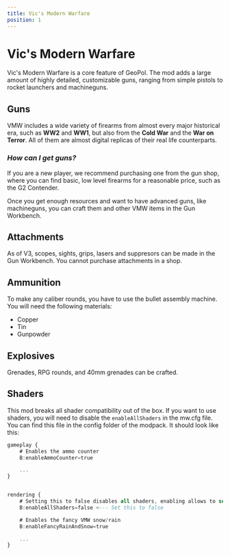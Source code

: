 ```yaml
---
title: Vic's Modern Warfare
position: 1
---
```


# Vic's Modern Warfare
Vic's Modern Warfare is a core feature of GeoPol. The mod adds a large amount of highly detailed, customizable guns, ranging from simple pistols to rocket launchers and machineguns.
## Guns
VMW includes a wide variety of firearms from almost every major historical era, such as **WW2** and **WW1**, but also from the **Cold War** and the **War on Terror**. All of them are almost digital replicas of their real life counterparts.

### *How can I get guns?*
If you are a new player, we recommend purchasing one from the gun shop, where you can find basic, low level firearms for a reasonable price, such as the G2 Contender.

Once you get enough resources and want to have advanced guns, like machineguns, you can craft them and other VMW items in the Gun Workbench. 

## Attachments
As of V3, scopes, sights, grips, lasers and suppresors can be made in the Gun Workbench. You cannot purchase attachments in a shop.

## Ammunition
To make any caliber rounds, you have to use the bullet assembly machine. You will need the following materials:

- Copper
- Tin
- Gunpowder

## Explosives
Grenades, RPG rounds, and 40mm grenades can be crafted.

## Shaders

This mod breaks all shader compatibility out of the box. If you want to use shaders, you will need to disable the `enableAllShaders` in the mw.cfg file. You can find this file in the config folder of the modpack. It should look like this:

```a title="/config/mw.cfg"
gameplay {
    # Enables the ammo counter
    B:enableAmmoCounter=true

    ...
}


rendering {
    # Setting this to false disables all shaders, enabling allows to select which shaders are used.
    B:enableAllShaders=false <--- Set this to false

    # Enables the fancy VMW snow/rain
    B:enableFancyRainAndSnow=true

    ...
}
```